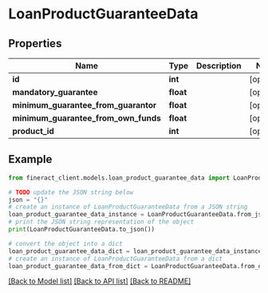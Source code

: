 # LoanProductGuaranteeData


## Properties

Name | Type | Description | Notes
------------ | ------------- | ------------- | -------------
**id** | **int** |  | [optional] 
**mandatory_guarantee** | **float** |  | [optional] 
**minimum_guarantee_from_guarantor** | **float** |  | [optional] 
**minimum_guarantee_from_own_funds** | **float** |  | [optional] 
**product_id** | **int** |  | [optional] 

## Example

```python
from fineract_client.models.loan_product_guarantee_data import LoanProductGuaranteeData

# TODO update the JSON string below
json = "{}"
# create an instance of LoanProductGuaranteeData from a JSON string
loan_product_guarantee_data_instance = LoanProductGuaranteeData.from_json(json)
# print the JSON string representation of the object
print(LoanProductGuaranteeData.to_json())

# convert the object into a dict
loan_product_guarantee_data_dict = loan_product_guarantee_data_instance.to_dict()
# create an instance of LoanProductGuaranteeData from a dict
loan_product_guarantee_data_from_dict = LoanProductGuaranteeData.from_dict(loan_product_guarantee_data_dict)
```
[[Back to Model list]](../README.md#documentation-for-models) [[Back to API list]](../README.md#documentation-for-api-endpoints) [[Back to README]](../README.md)


